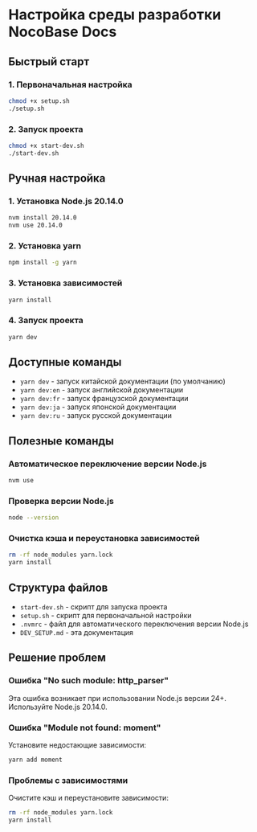 # Настройка среды разработки NocoBase Docs

## Быстрый старт

### 1. Первоначальная настройка
```bash
chmod +x setup.sh
./setup.sh
```

### 2. Запуск проекта
```bash
chmod +x start-dev.sh
./start-dev.sh
```

## Ручная настройка

### 1. Установка Node.js 20.14.0
```bash
nvm install 20.14.0
nvm use 20.14.0
```

### 2. Установка yarn
```bash
npm install -g yarn
```

### 3. Установка зависимостей
```bash
yarn install
```

### 4. Запуск проекта
```bash
yarn dev
```

## Доступные команды

- `yarn dev` - запуск китайской документации (по умолчанию)
- `yarn dev:en` - запуск английской документации
- `yarn dev:fr` - запуск французской документации
- `yarn dev:ja` - запуск японской документации
- `yarn dev:ru` - запуск русской документации

## Полезные команды

### Автоматическое переключение версии Node.js
```bash
nvm use
```

### Проверка версии Node.js
```bash
node --version
```

### Очистка кэша и переустановка зависимостей
```bash
rm -rf node_modules yarn.lock
yarn install
```

## Структура файлов

- `start-dev.sh` - скрипт для запуска проекта
- `setup.sh` - скрипт для первоначальной настройки
- `.nvmrc` - файл для автоматического переключения версии Node.js
- `DEV_SETUP.md` - эта документация

## Решение проблем

### Ошибка "No such module: http_parser"
Эта ошибка возникает при использовании Node.js версии 24+. Используйте Node.js 20.14.0.

### Ошибка "Module not found: moment"
Установите недостающие зависимости:
```bash
yarn add moment
```

### Проблемы с зависимостями
Очистите кэш и переустановите зависимости:
```bash
rm -rf node_modules yarn.lock
yarn install
``` 